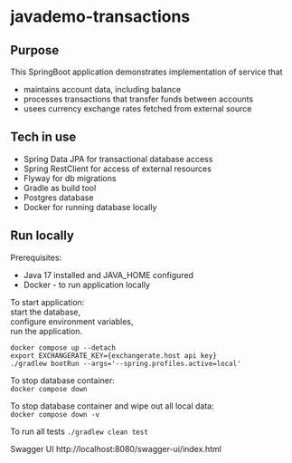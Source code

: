 # javademo-transactions

## Purpose

This SpringBoot application demonstrates implementation of service that

- maintains account data, including balance
- processes transactions that transfer funds between accounts
- usees currency exchange rates fetched from external source

## Tech in use

- Spring Data JPA for transactional database access
- Spring RestClient for access of external resources
- Flyway for db migrations
- Gradle as build tool
- Postgres database
- Docker for running database locally

## Run locally

Prerequisites:

- Java 17 installed and JAVA_HOME configured
- Docker - to run application locally

To start application:  
start the database,  
configure environment variables,    
run the application.

```
docker compose up --detach
export EXCHANGERATE_KEY={exchangerate.host api key}
./gradlew bootRun --args='--spring.profiles.active=local'
```

To stop database container:  
`docker compose down`

To stop database container and wipe out all local data:  
`docker compose down -v`

To run all tests
`./gradlew clean test`

Swagger UI
http://localhost:8080/swagger-ui/index.html


